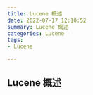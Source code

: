 ```yaml
---
title: Lucene 概述
date: 2022-07-17 12:10:52
summary: Lucene 概述
categories: Lucene
tags:
- Lucene

---
```

## Lucene 概述



